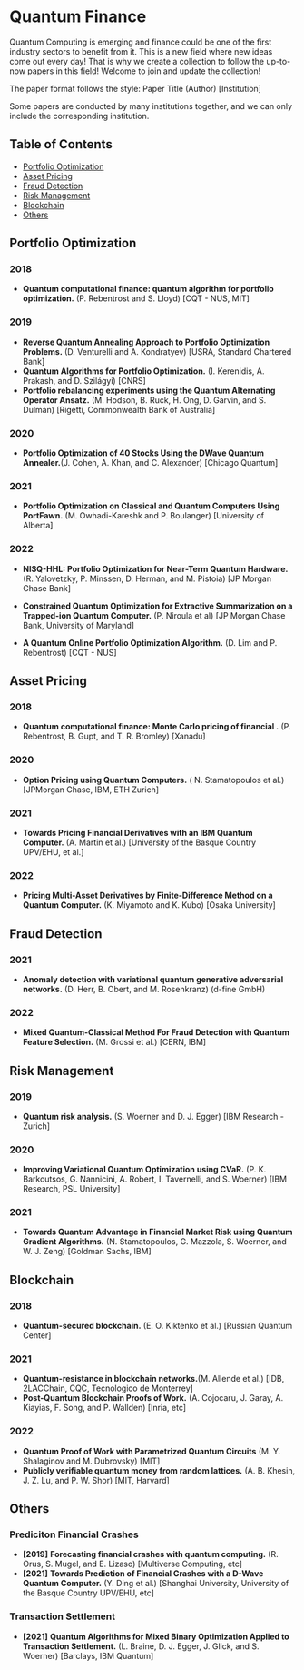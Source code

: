 # Quantum Finance
Quantum Computing is emerging and finance could be one of the first industry sectors to benefit from it. This is a new field where new ideas come out every day! That is why we create a collection to follow the up-to-now papers in this field! Welcome to join and update the collection!

The paper format follows the style: Paper Title (Author) [Institution]

Some papers are conducted by many institutions together, and we can only include the corresponding institution.

## Table of Contents
  - [Portfolio Optimization](#portfolio-optimization)
  - [Asset Pricing](#asset-pricing)
  - [Fraud Detection](#fraud-detection)
  - [Risk Management](#risk-management)
  - [Blockchain](#blockchain)
  - [Others](#Others)


## **Portfolio Optimization**
### **2018**
- **Quantum computational finance: quantum algorithm for portfolio optimization.** (P. Rebentrost and S. Lloyd) [CQT - NUS, MIT]

### **2019**
- **Reverse Quantum Annealing Approach to Portfolio Optimization Problems.** (D. Venturelli and A. Kondratyev) [USRA, Standard Chartered Bank]
- **Quantum Algorithms for Portfolio Optimization.** (I. Kerenidis, A. Prakash, and D. Szilágyi) [CNRS]
- **Portfolio rebalancing experiments using the Quantum Alternating Operator Ansatz.** (M. Hodson, B. Ruck, H. Ong, D. Garvin, and S. Dulman) [Rigetti, Commonwealth Bank of Australia]

### **2020**
- **Portfolio Optimization of 40 Stocks Using the DWave Quantum Annealer.**(J. Cohen, A. Khan, and C. Alexander) [Chicago Quantum]


### **2021**
- **Portfolio Optimization on Classical and Quantum Computers Using PortFawn.** (M. Owhadi-Kareshk and P. Boulanger) [University of Alberta]

### **2022**
- **NISQ-HHL: Portfolio Optimization for Near-Term Quantum Hardware.** (R. Yalovetzky, P. Minssen, D. Herman, and M. Pistoia) [JP Morgan Chase Bank]

- **Constrained Quantum Optimization for Extractive Summarization on a Trapped-ion Quantum Computer.** (P. Niroula et al) [JP Morgan Chase Bank, University of Maryland]

- **A Quantum Online Portfolio Optimization Algorithm.** (D. Lim and P. Rebentrost) [CQT - NUS]


## **Asset Pricing**

### **2018**
- **Quantum computational finance: Monte Carlo pricing of financial .** (P. Rebentrost, B. Gupt, and T. R. Bromley) [Xanadu]

### **2020**
- **Option Pricing using Quantum Computers.** ( N. Stamatopoulos et al.) [JPMorgan Chase, IBM, ETH Zurich]

### **2021**
- **Towards Pricing Financial Derivatives with an IBM Quantum Computer.** (A. Martin et al.) [University of the Basque Country UPV/EHU, et al.]
### **2022**
- **Pricing Multi-Asset Derivatives by Finite-Difference Method on a Quantum Computer.** (K. Miyamoto and K. Kubo) [Osaka University]

## **Fraud Detection**
### **2021**
- **Anomaly detection with variational quantum generative adversarial networks.** (D. Herr, B. Obert, and M. Rosenkranz) (d-fine GmbH)
### **2022**
- **Mixed Quantum-Classical Method For Fraud Detection with Quantum Feature Selection.** (M. Grossi et al.) [CERN, IBM]


## **Risk Management**
### **2019**
- **Quantum risk analysis.** (S. Woerner and D. J. Egger) [IBM Research - Zurich]
### **2020**
- **Improving Variational Quantum Optimization using CVaR.** (P. K. Barkoutsos, G. Nannicini, A. Robert, I. Tavernelli, and S. Woerner) [IBM Research, PSL University]
### **2021**
- **Towards Quantum Advantage in Financial Market Risk using Quantum Gradient Algorithms.** (N. Stamatopoulos, G. Mazzola, S. Woerner, and W. J. Zeng) [Goldman Sachs, IBM]


## **Blockchain**
### **2018**
- **Quantum-secured blockchain.** (E. O. Kiktenko et al.) [Russian Quantum Center]

### **2021**
- **Quantum-resistance in blockchain networks.**(M. Allende et al.) [IDB, 2LACChain, CQC, Tecnologico de Monterrey]
- **Post-Quantum Blockchain Proofs of Work.** (A. Cojocaru, J. Garay, A. Kiayias, F. Song, and P. Wallden) [Inria, etc]

### **2022**
- **Quantum Proof of Work with Parametrized Quantum Circuits** (M. Y. Shalaginov and M. Dubrovsky) [MIT]
- **Publicly verifiable quantum money from random lattices.** (A. B. Khesin, J. Z. Lu, and P. W. Shor) [MIT, Harvard]


## **Others**
### **Prediciton Financial Crashes**
-  **[2019]** **Forecasting financial crashes with quantum computing.** (R. Orus, S. Mugel, and E. Lizaso) [Multiverse Computing, etc]
- **[2021]** **Towards Prediction of Financial Crashes with a D-Wave Quantum Computer.** (Y. Ding et al.) [Shanghai University, University of the Basque Country UPV/EHU, etc]

### **Transaction Settlement**
- **[2021]** **Quantum Algorithms for Mixed Binary Optimization Applied to Transaction Settlement.** (L. Braine, D. J. Egger, J. Glick, and S. Woerner) [Barclays, IBM Quantum]
